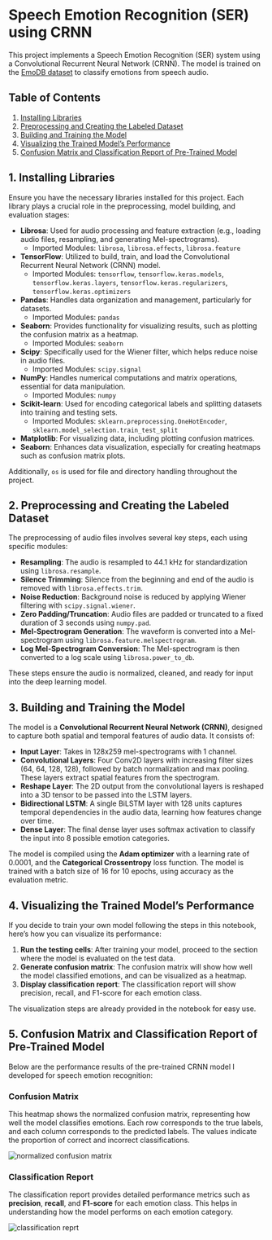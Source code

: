 # **Speech Emotion Recognition (SER) using CRNN**

This project implements a Speech Emotion Recognition (SER) system using a Convolutional Recurrent Neural Network (CRNN). The model is trained on the [EmoDB dataset](https://www.kaggle.com/datasets/piyushagni5/berlin-database-of-emotional-speech-emodb) to classify emotions from speech audio.

## Table of Contents

1. [Installing Libraries](#1-installing-libraries)
2. [Preprocessing and Creating the Labeled Dataset](#2-preprocessing-and-creating-the-labeled-dataset)
3. [Building and Training the Model](#3-building-and-training-the-model)
4. [Visualizing the Trained Model’s Performance](#4-visualizing-the-trained-models-performance)
5. [Confusion Matrix and Classification Report of Pre-Trained Model](#5-confusion-matrix-and-classification-report-of-pre-trained-model)



## **1\. Installing Libraries**

Ensure you have the necessary libraries installed for this project. Each library plays a crucial role in the preprocessing, model building, and evaluation stages:

* **Librosa**: Used for audio processing and feature extraction (e.g., loading audio files, resampling, and generating Mel-spectrograms).  
  * Imported Modules: `librosa`, `librosa.effects`, `librosa.feature`  
* **TensorFlow**: Utilized to build, train, and load the Convolutional Recurrent Neural Network (CRNN) model.  
  * Imported Modules: `tensorflow`, `tensorflow.keras.models`, `tensorflow.keras.layers`, `tensorflow.keras.regularizers`, `tensorflow.keras.optimizers`  
* **Pandas**: Handles data organization and management, particularly for datasets.  
  * Imported Modules: `pandas`  
* **Seaborn**: Provides functionality for visualizing results, such as plotting the confusion matrix as a heatmap.  
  * Imported Modules: `seaborn`  
* **Scipy**: Specifically used for the Wiener filter, which helps reduce noise in audio files.  
  * Imported Modules: `scipy.signal`  
* **NumPy**: Handles numerical computations and matrix operations, essential for data manipulation.  
  * Imported Modules: `numpy`  
* **Scikit-learn**: Used for encoding categorical labels and splitting datasets into training and testing sets.  
  * Imported Modules: `sklearn.preprocessing.OneHotEncoder`, `sklearn.model_selection.train_test_split`  
* **Matplotlib**: For visualizing data, including plotting confusion matrices.  
* **Seaborn**: Enhances data visualization, especially for creating heatmaps such as confusion matrix plots.

Additionally, `os` is used for file and directory handling throughout the project.

## **2\. Preprocessing and Creating the Labeled Dataset**

The preprocessing of audio files involves several key steps, each using specific modules:

* **Resampling**: The audio is resampled to 44.1 kHz for standardization using `librosa.resample`.  
* **Silence Trimming**: Silence from the beginning and end of the audio is removed with `librosa.effects.trim`.  
* **Noise Reduction**: Background noise is reduced by applying Wiener filtering with `scipy.signal.wiener`.  
* **Zero Padding/Truncation**: Audio files are padded or truncated to a fixed duration of 3 seconds using `numpy.pad`.  
* **Mel-Spectrogram Generation**: The waveform is converted into a Mel-spectrogram using `librosa.feature.melspectrogram`.  
* **Log Mel-Spectrogram Conversion**: The Mel-spectrogram is then converted to a log scale using `librosa.power_to_db`.

These steps ensure the audio is normalized, cleaned, and ready for input into the deep learning model.

## **3\. Building and Training the Model**

The model is a **Convolutional Recurrent Neural Network (CRNN)**, designed to capture both spatial and temporal features of audio data. It consists of:

* **Input Layer**: Takes in 128x259 mel-spectrograms with 1 channel.  
* **Convolutional Layers**: Four Conv2D layers with increasing filter sizes (64, 64, 128, 128), followed by batch normalization and max pooling. These layers extract spatial features from the spectrogram.  
* **Reshape Layer**: The 2D output from the convolutional layers is reshaped into a 3D tensor to be passed into the LSTM layers.  
* **Bidirectional LSTM**: A single BiLSTM layer with 128 units captures temporal dependencies in the audio data, learning how features change over time.  
* **Dense Layer**: The final dense layer uses softmax activation to classify the input into 8 possible emotion categories.

The model is compiled using the **Adam optimizer** with a learning rate of 0.0001, and the **Categorical Crossentropy** loss function. The model is trained with a batch size of 16 for 10 epochs, using accuracy as the evaluation metric.

## **4\. Visualizing the Trained Model’s Performance**

If you decide to train your own model following the steps in this notebook, here’s how you can visualize its performance:

1. **Run the testing cells**: After training your model, proceed to the section where the model is evaluated on the test data.  
2. **Generate confusion matrix**: The confusion matrix will show how well the model classified emotions, and can be visualized as a heatmap.  
3. **Display classification report**: The classification report will show precision, recall, and F1-score for each emotion class.

The visualization steps are already provided in the notebook for easy use.

## **5\. Confusion Matrix and Classification Report of Pre-Trained Model**


Below are the performance results of the pre-trained CRNN model I developed for speech emotion recognition:

### **Confusion Matrix**

This heatmap shows the normalized confusion matrix, representing how well the model classifies emotions. Each row corresponds to the true labels, and each column corresponds to the predicted labels. The values indicate the proportion of correct and incorrect classifications.

![normalized confusion matrix](https://github.com/user-attachments/assets/df951436-5181-4ec9-a288-9343358faddf)

### **Classification Report**

The classification report provides detailed performance metrics such as **precision**, **recall**, and **F1-score** for each emotion class. This helps in understanding how the model performs on each emotion category.

![classification reprt](https://github.com/user-attachments/assets/20c129bb-806b-4ab4-8568-4f3ac60fd1d5)

